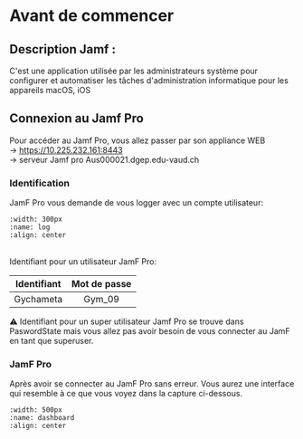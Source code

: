 # Avant de commencer

## Description Jamf :

C'est une application utilisée par les administrateurs système pour configurer et automatiser les tâches d'administration informatique pour les appareils macOS, iOS

## Connexion au Jamf Pro 
Pour accéder au Jamf Pro, vous allez passer par son appliance WEB
<br/> -> https://10.225.232.161:8443
<br/> -> serveur Jamf pro Aus000021.dgep.edu-vaud.ch

### Identification

JamF Pro vous demande de vous logger avec un compte utilisateur:


```{image} images/login-jamf.png
:width: 300px
:name: log
:align: center
```

<br/>
Identifiant pour un utilisateur JamF Pro:

<br/>

| Identifiant | Mot de passe |
|    :----:   |    :----:    |
|  Gychameta  |    Gym_09    | 

⚠ Identifiant pour un super utilisateur Jamf Pro se trouve dans PaswordState mais vous allez pas avoir besoin de vous connecter au JamF en tant que superuser.


### JamF Pro
Après avoir se connecter au JamF Pro sans erreur. Vous aurez une interface qui resemble à ce que vous voyez dans la capture ci-dessous.

```{image} images/Dashboard-jamf.png
:width: 500px
:name: dashboard
:align: center
``` 
<br/>



